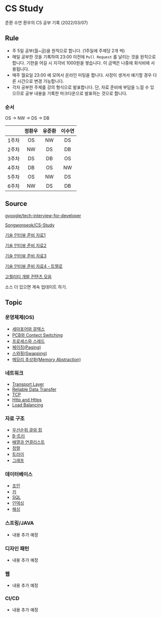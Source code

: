 # CS Study

준환 수연 환우의 CS 공부 기록 (2022/03/07)

## Rule

- 주 5일 공부(월~금)을 원칙으로 합니다. (1주일에 주제당 2개 씩)
- 매일 공부한 것을 기록하여 23:00 이전에 `Pull Request` 를 날리는 것을 원칙으로 합니다. 기한을 어길 시 지각비 1000원을 쌓습니다. 이 금액은 나중에 회식비에 사용됩니다.
- 매주 월요일 23:00 에 모여서 온라인 미팅을 합니다. 사정이 생겨서 얘기할 경우 다른 시간으로 변경 가능합니다.
- 각자 공부한 주제를 강의 형식으로 발표합니다. 단, 자료 준비에 부담을 느낄 수 있으므로 공부 내용을 기록한 마크다운으로 발표하는 것으로 합니다.

### 순서

OS -> NW -> DS -> DB

| &nbsp; | 정환우 | 유준환 | 이수연 |
| :----: | :----: | :----: | :----: |
| 1주차  |   OS   |   NW   |   DS   |
| 2주차  |   NW   |   DS   |   DB   |
| 3주차  |   DS   |   DB   |   OS   |
| 4주차  |   DB   |   OS   |   NW   |
| 5주차  |   OS   |   NW   |   DS   |
| 6주차  |   NW   |   DS   |   DB   |

## Source

[gyoogle/tech-interview-for-developer](https://github.com/gyoogle/tech-interview-for-developer)

[Songwonseok/CS-Study](https://github.com/Songwonseok/CS-Study)

[기술 인터뷰 준비 자료1](https://github.com/JaeYeopHan/Interview_Question_for_Beginner)

[기술 인터뷰 준비 자료2](https://github.com/WooVictory/Ready-For-Tech-Interview)

[기술 인터뷰 준비 자료3](https://github.com/devham76/tech-interview-study)

[기술 인터뷰 준비 자료4 - 트렐로](https://trello.com/b/BWtpfywH/신입-개발자-기술면접)

[고퀄리티 개발 컨텐츠 모음](https://github.com/Integerous/goQuality-dev-contents)

소스 더 있으면 계속 업데이트 하기.

## Topic

### 운영체제(OS)

- [세마포어와 뮤텍스](OS/Critical%20Region,Mutex%20and%20Semaphore.md)
- [PCB와 Contect Switching](OS/PCB%20and%20Context%20Switch.md)
- [프로세스와 스레드](OS/Process%20And%20Thread.md)
- [페이징(Paging)](OS/Paging.md)
- [스와핑(Swapping)](OS/Swapping.md)
- [메모리 추상화(Memory Abstraction)](OS/MemoryAbstraction.md)

### 네트워크

- [Transport Layer](network/Transport%20Layer.md)
- [Reliable Data Transfer](network/Reliable%20Data%20Transfer.md)
- [TCP](network/TCP.md)
- [Http and Https](network/HTTP&HTTPS.md)
- [Load Balancing](network/Load%20Balancing.md)

### 자료 구조

- [우선순위 큐와 힙](DataStructure/PriorityQueue.md)
- [B-트리](DataStructure/B-Tree.md)
- [배열과 연결리스트](DataStructure/Array%20and%20LinkedList.md)
- [정렬](DataStructure/Sotring.md)
- [트라이](DataStructure/Trie.md)
- [그래프](DataStructure/Graph.md)

### 데이터베이스

- [조인](DB/join.md)
- [키](DB/key.md)
- [SQL](DB/sql.md)
- [인덱싱](DB/Indexing.md)
- [해싱](DB/Hashing.md)

### 스프링/JAVA

- 내용 추가 예정

### 디자인 패턴

- 내용 추가 예정

### 웹

- 내용 추가 예정

### CI/CD

- 내용 추가 예정
